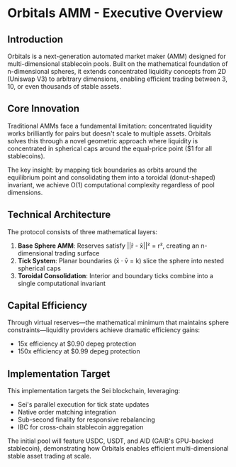 # Orbitals AMM - Executive Overview

## Introduction

Orbitals is a next-generation automated market maker (AMM) designed for multi-dimensional stablecoin pools. Built on the mathematical foundation of n-dimensional spheres, it extends concentrated liquidity concepts from 2D (Uniswap V3) to arbitrary dimensions, enabling efficient trading between 3, 10, or even thousands of stable assets.

## Core Innovation

Traditional AMMs face a fundamental limitation: concentrated liquidity works brilliantly for pairs but doesn't scale to multiple assets. Orbitals solves this through a novel geometric approach where liquidity is concentrated in spherical caps around the equal-price point ($1 for all stablecoins).

The key insight: by mapping tick boundaries as orbits around the equilibrium point and consolidating them into a toroidal (donut-shaped) invariant, we achieve O(1) computational complexity regardless of pool dimensions.

## Technical Architecture

The protocol consists of three mathematical layers:

1. **Base Sphere AMM**: Reserves satisfy ||r̄ - x̄||² = r², creating an n-dimensional trading surface
2. **Tick System**: Planar boundaries (x̄ · v̄ = k) slice the sphere into nested spherical caps
3. **Toroidal Consolidation**: Interior and boundary ticks combine into a single computational invariant

## Capital Efficiency

Through virtual reserves—the mathematical minimum that maintains sphere constraints—liquidity providers achieve dramatic efficiency gains:
- 15x efficiency at $0.90 depeg protection
- 150x efficiency at $0.99 depeg protection

## Implementation Target

This implementation targets the Sei blockchain, leveraging:
- Sei's parallel execution for tick state updates
- Native order matching integration
- Sub-second finality for responsive rebalancing
- IBC for cross-chain stablecoin aggregation

The initial pool will feature USDC, USDT, and AID (GAIB's GPU-backed stablecoin), demonstrating how Orbitals enables efficient multi-dimensional stable asset trading at scale.